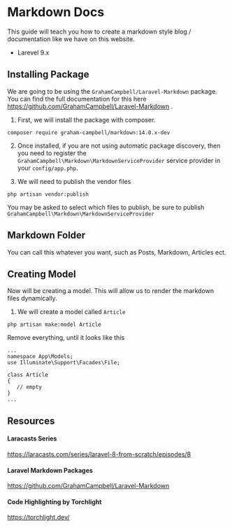 # Markdown Docs
This guide will teach you how to create a markdown style blog / documentation like we have on this website.
- Larevel 9.x

## Installing Package
We are going to be using the `GrahamCampbell/Laravel-Markdown` package. You can find the full documentation for this here https://github.com/GrahamCampbell/Laravel-Markdown .

1. First, we will install the package with composer.
```
composer require graham-campbell/markdown:14.0.x-dev
```
2. Once installed, if you are not using automatic package discovery, then you need to register the `GrahamCampbell\Markdown\MarkdownServiceProvider` service provider in your `config/app.php`.

3. We will need to publish the vendor files
```
php artisan vendor:publish
```
You may be asked to select which files to publish, be sure to publish `GrahamCampbell\Markdown\MarkdownServiceProvider`
## Markdown Folder
You can call this whatever you want, such as Posts, Markdown, Articles ect.

## Creating Model
Now will be creating a model. This will allow us to render the markdown files dynamically.
1. We will create a model called `Article`
```
php artisan make:model Article
```
Remove everything, until it looks like this
```
...
namespace App\Models;
use Illuminate\Support\Facades\File;

class Article
{
   // empty
}
...
```

## Resources
#### Laracasts Series
https://laracasts.com/series/laravel-8-from-scratch/episodes/8

#### Laravel Markdown Packages
https://github.com/GrahamCampbell/Laravel-Markdown

#### Code Highlighting by Torchlight
https://torchlight.dev/
